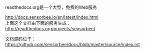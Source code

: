 readthedocs.org是一个大型，免费的Web服务

http://docs.sensorbee.io/en/latest/index.html  
上面这个文档由下面的服务生成：  
http://readthedocs.org/projects/sensorbee/  

文档源码位于：
https://github.com/sensorbee/docs/blob/master/source/index.rst